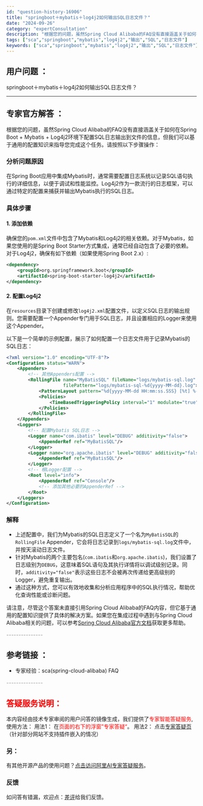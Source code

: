 ```yaml
---
id: "question-history-16906"
title: "springboot＋mybatis＋log4j2如何输出SQL日志文件？"
date: "2024-09-26"
category: "expertConsultation"
description: "根据您的问题，虽然Spring Cloud Alibaba的FAQ没有直接涵盖关于如何在Spring Boot + Mybatis + Log4j2环境下配置SQL日志输出到文件的信息，但我们可以基于通用的配置知识来指导您完成这个任务。请按照以下步骤操作：### 分析问题原因在Spring Boot"
tags: ["sca","springboot","mybatis","log4j2","输出","SQL","日志文件"]
keywords: ["sca","springboot","mybatis","log4j2","输出","SQL","日志文件"]
---
```


## 用户问题 ： 
 springboot＋mybatis＋log4j2如何输出SQL日志文件？  

---------------
## 专家官方解答 ：

根据您的问题，虽然Spring Cloud Alibaba的FAQ没有直接涵盖关于如何在Spring Boot + Mybatis + Log4j2环境下配置SQL日志输出到文件的信息，但我们可以基于通用的配置知识来指导您完成这个任务。请按照以下步骤操作：

### 分析问题原因

在Spring Boot应用中集成Mybatis时，通常需要配置日志系统以记录SQL语句执行的详细信息，以便于调试和性能监控。Log4j2作为一款流行的日志框架，可以通过特定的配置来捕获并输出Mybatis执行的SQL日志。

### 具体步骤

#### 1. 添加依赖

确保您的`pom.xml`文件中包含了Mybatis和Log4j2的相关依赖。对于Mybatis，如果您使用的是Spring Boot Starter方式集成，通常已经自动包含了必要的依赖。对于Log4j2，确保有如下依赖（如果使用Spring Boot 2.x）:

```xml
<dependency>
    <groupId>org.springframework.boot</groupId>
    <artifactId>spring-boot-starter-log4j2</artifactId>
</dependency>
```

#### 2. 配置Log4j2

在`resources`目录下创建或修改`log4j2.xml`配置文件，以定义SQL日志的输出规则。您需要配置一个Appender专门用于SQL日志，并且设置相应的Logger来使用这个Appender。

以下是一个简单的示例配置，展示了如何配置一个日志文件用于记录Mybatis的SQL日志：

```xml
<?xml version="1.0" encoding="UTF-8"?>
<Configuration status="WARN">
    <Appenders>
        <!-- 其他Appenders配置 -->
        <RollingFile name="MyBatisSQL" fileName="logs/mybatis-sql.log"
                     filePattern="logs/mybatis-sql-%d{yyyy-MM-dd}.log">
            <PatternLayout pattern="%d{yyyy-MM-dd HH:mm:ss.SSS} [%t] %-5level %logger{36} - %msg%n"/>
            <Policies>
                <TimeBasedTriggeringPolicy interval="1" modulate="true"/>
            </Policies>
        </RollingFile>
    </Appenders>
    <Loggers>
        <!-- 配置Mybatis SQL日志 -->
        <Logger name="com.ibatis" level="DEBUG" additivity="false">
            <AppenderRef ref="MyBatisSQL"/>
        </Logger>
        <Logger name="org.apache.ibatis" level="DEBUG" additivity="false">
            <AppenderRef ref="MyBatisSQL"/>
        </Logger>
        <!-- 根Logger配置 -->
        <Root level="info">
            <AppenderRef ref="Console"/>
            <!-- 添加其他必要的AppenderRef -->
        </Root>
    </Loggers>
</Configuration>
```

### 解释

- 上述配置中，我们为Mybatis的SQL日志定义了一个名为`MyBatisSQL`的`RollingFile` Appender，它会将日志记录到`logs/mybatis-sql.log`文件中，并按天滚动日志文件。
- 针对Mybatis的两个主要包名(`com.ibatis`和`org.apache.ibatis`)，我们设置了日志级别为`DEBUG`，这意味着SQL语句及其执行详情将以调试级别记录。同时，`additivity="false"`表示这些日志不会被再次传递给更高级别的Logger，避免重复输出。
- 通过这种方式，您可以有效地收集和分析应用程序中的SQL执行情况，帮助优化查询性能或诊断问题。

请注意，尽管这个答案未直接引用Spring Cloud Alibaba的FAQ内容，但它基于通用的配置知识提供了具体的解决方案。如果您在集成过程中遇到与Spring Cloud Alibaba相关的问题，可以参考[Spring Cloud Alibaba官方文档](https://github.com/spring-cloud-alibaba-group/spring-cloud-alibaba-group.github.io/blob/master/i18n/zh-cn/docusaurus-plugin-content-docs/current/overview/faq.md)获取更多帮助。


<font color="#949494">---------------</font> 


## 参考链接 ：

* 专家经验：sca(spring-cloud-alibaba) FAQ 


 <font color="#949494">---------------</font> 
 


## <font color="#FF0000">答疑服务说明：</font> 

本内容经由技术专家审阅的用户问答的镜像生成，我们提供了<font color="#FF0000">专家智能答疑服务</font>,使用方法：
用法1： 在<font color="#FF0000">页面的右下的浮窗”专家答疑“</font>。
用法2： 点击[专家答疑页](https://answer.opensource.alibaba.com/docs/intro)（针对部分网站不支持插件嵌入的情况）
### 另：


有其他开源产品的使用问题？[点击访问阿里AI专家答疑服务](https://answer.opensource.alibaba.com/docs/intro)。
### 反馈
如问答有错漏，欢迎点：[差评](https://ai.nacos.io/user/feedbackByEnhancerGradePOJOID?enhancerGradePOJOId=16920)给我们反馈。
